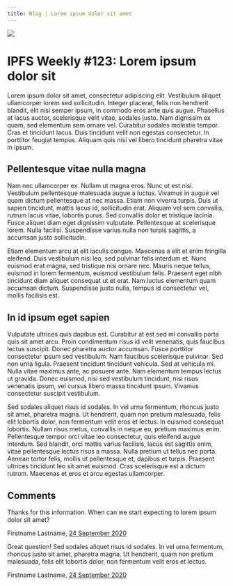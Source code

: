 ```yaml
---
title: Blog | Lorem ipsum dolor sit amet
---
```


<BlogBreadcrumb/>
<img src="/assets/img/blog-weekly.png" class="w-100 o-50">

# IPFS Weekly #123: Lorem ipsum dolor sit

<BlogMetadata/>

Lorem ipsum dolor sit amet, consectetur adipiscing elit. Vestibulum aliquet ullamcorper lorem sed sollicitudin. Integer placerat, felis non hendrerit blandit, elit nisi semper ipsum, in commodo eros ante quis augue. Phasellus at lacus auctor, scelerisque velit vitae, sodales justo. Nam dignissim ex quam, sed elementum sem ornare vel. Curabitur sodales molestie tempor. Cras et tincidunt lacus. Duis tincidunt velit non egestas consectetur. In porttitor feugiat tempus. Aliquam quis nisi vel libero tincidunt pharetra vitae in ipsum.

## Pellentesque vitae nulla magna
Nam nec ullamcorper ex. Nullam ut magna eros. Nunc ut est nisi. Vestibulum pellentesque malesuada augue a luctus. Vivamus in augue vel quam dictum pellentesque at nec massa. Etiam non viverra turpis. Duis ut sapien tincidunt, mattis lacus id, sollicitudin erat. Aliquam vel sem convallis, rutrum lacus vitae, lobortis purus. Sed convallis dolor et tristique lacinia. Fusce aliquet diam eget dignissim vulputate. Pellentesque at scelerisque lorem. Nulla facilisi. Suspendisse varius nulla non turpis sagittis, a accumsan justo sollicitudin.

Etiam elementum arcu at elit iaculis congue. Maecenas a elit et enim fringilla eleifend. Duis vestibulum nisi leo, sed pulvinar felis interdum et. Nunc euismod erat magna, sed tristique nisi ornare nec. Mauris neque tellus, euismod in lorem fermentum, euismod vestibulum felis. Praesent eget nibh tincidunt diam aliquet consequat ut et erat. Nam luctus elementum quam accumsan dictum. Suspendisse justo nulla, tempus id consectetur vel, mollis facilisis est.

## In id ipsum eget sapien
Vulputate ultrices quis dapibus est. Curabitur at est sed mi convallis porta quis sit amet arcu. Proin condimentum risus id velit venenatis, quis faucibus lectus suscipit. Donec pharetra auctor accumsan. Fusce porttitor consectetur ipsum sed vestibulum. Nam faucibus scelerisque pulvinar. Sed non urna ligula. Praesent tincidunt tincidunt vehicula. Sed at vehicula mi. Nulla vitae maximus ante, ac posuere ante. Nam elementum tempus lectus ut gravida. Donec euismod, nisi sed vestibulum tincidunt, nisi risus venenatis ipsum, vel cursus libero massa tincidunt ipsum. Vivamus consectetur suscipit vestibulum.

Sed sodales aliquet risus id sodales. In vel urna fermentum, rhoncus justo sit amet, pharetra magna. Ut hendrerit, quam non pretium malesuada, felis elit lobortis dolor, non fermentum velit eros et lectus. In euismod consequat lobortis. Nullam risus metus, convallis in neque eu, pretium maximus enim. Pellentesque tempor orci vitae leo consectetur, quis eleifend augue interdum. Sed blandit, orci mattis varius facilisis, lacus est sagittis enim, vitae pellentesque lectus risus a massa. Nulla pretium ut tellus nec porta. Aenean tortor felis, mollis ut pellentesque et, dapibus et turpis. Praesent ultrices tincidunt leo sit amet euismod. Cras scelerisque est a dictum rutrum. Maecenas et eros et arcu egestas ullamcorper.

<div class="bg-snow-muted pa3 mv4">
<h2 class="mt0">Comments</h2>
<p class="mb0">Thanks for this information. When can we start expecting to lorem ipsum dolor sit amet?</p>
<p class="lh-title f6 charcoal-muted mt0 mb4">Firstname Lastname, <a href="">24 September 2020</a></p>

<p class="mb0">Great question! Sed sodales aliquet risus id sodales. In vel urna fermentum, rhoncus justo sit amet, pharetra magna. Ut hendrerit, quam non pretium malesuada, felis elit lobortis dolor, non fermentum velit eros et lectus.</p>
<p class="lh-title f6 charcoal-muted mt0 mb2">Firstname Lastname, <a href="">24 September 2020</a></p>
</div>
